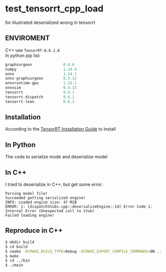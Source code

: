 # test_tensorrt_cpp_load
for illustrated deserialized wrong in tensorrt


## ENVIROMENT
C++ use `TensorRT-8.6.1.6`\
In python pip list:
```python
graphsurgeon              0.4.6
numpy                     1.24.4
onnx                      1.14.1
onnx-graphsurgeon         0.3.12
onnxruntime-gpu           1.15.1
onnxsim                   0.4.33
tensorrt                  8.6.1
tensorrt-dispatch         8.6.1
tensorrt-lean             8.6.1
```

## Installation
According to the [TensorRT Installation Guide](https://docs.nvidia.com/deeplearning/tensorrt/install-guide/index.html#installing-tar) to install

## In Python
The code to serialize mode and deserialize model

## In C++
I tried to deserialize in C++, but get some error:
```
Parsing model file!
Succeeded getting serialized engine!
INFO: Loaded engine size: 47 MiB
ERROR: 1: [dispatchStubs.cpp::deserializeEngine::14] Error Code 1: Internal Error (Unexpected call to stub)
Failed loading engine!
```

## Reproduce in C++
```bash
$ mkdir build
$ cd build
$ cmake -DCMAKE_BUILD_TYPE=Debug -DCMAKE_EXPORT_COMPILE_COMMANDS=ON ..
$ make
$ cd ../bin
$ ./main
```
